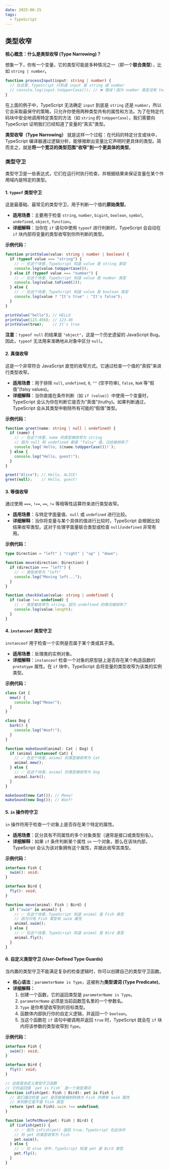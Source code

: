 ```yaml
---
date: 2025-06-25
tags:
  - TypeScript
---
```

## 类型收窄

**核心概念：什么是类型收窄 (Type Narrowing)？**

想象一下，你有一个变量，它的类型可能是多种情况之一（即一个**联合类型**），比如 `string | number`。

```ts
function processInput(input: string | number) {
  // 在这里，TypeScript 只知道 input 是 string 或 number
  // console.log(input.toUpperCase()); // ❌ 错误！因为 number 类型没有 toUpperCase 方法
}
```

在上面的例子中，TypeScript 无法确定 `input` 到底是 `string` 还是 `number`，所以它会采取最保守的策略，只允许你使用两种类型共有的属性和方法。为了在特定代码块中安全地调用特定类型的方法（如 `string` 的 `toUpperCase`），我们需要向 TypeScript 证明我们已经知道了变量的“真实”类型。


**类型收窄（Type Narrowing）** 就是这样一个过程：在代码的特定分支或块中，TypeScript 编译器通过逻辑分析，能够推断出变量比它声明时更具体的类型。简而言之，就是**将一个宽泛的类型范围“收窄”到一个更具体的类型**。


### 类型守卫

类型守卫是一些表达式，它们在运行时执行检查，并根据结果来保证变量在某个作用域内是特定的类型。

#### 1. `typeof` 类型守卫

这是最基础、最常见的类型守卫，用于判断一个值的**原始类型**。

- **适用场景**：主要用于检查 `string`, `number`, `bigint`, `boolean`, `symbol`, `undefined`, `object`, `function`。
- **详细解释**：当你在 `if` 语句中使用 `typeof` 进行判断时，TypeScript 会自动在 `if` 块内部将变量的类型收窄到你所判断的类型。

**示例代码：**

```ts
function printValue(value: string | number | boolean) {
  if (typeof value === "string") {
    // ✅ 在这个块里，TypeScript 知道 value 是 string 类型
    console.log(value.toUpperCase());
  } else if (typeof value === "number") {
    // ✅ 在这个块里，TypeScript 知道 value 是 number 类型
    console.log(value.toFixed(2));
  } else {
    // ✅ 在这个块里，TypeScript 知道 value 是 boolean 类型
    console.log(value ? "It's true" : "It's false");
  }
}

printValue("hello"); // HELLO
printValue(123.456); // 123.46
printValue(true);    // It's true
```

**注意**：`typeof null` 的结果是 `"object"`，这是一个历史遗留的 JavaScript Bug。因此，`typeof` 无法用来准确地从对象中区分 `null`。



#### 2. 真值收窄

这是一个非常符合 JavaScript 直觉的收窄方式。它通过检查一个值的“真假”来进行类型收窄。

- **适用场景**：用于排除 `null`, `undefined`, `0`, `""` (空字符串), `false`, `NaN` 等“假值”(falsy values)。
- **详细解释**：当你直接在条件判断（如 `if (value)`）中使用一个变量时，TypeScript 会认为你在判断它是否为“真值”(truthy)。如果判断通过，TypeScript 会从其类型中剔除所有可能的“假值”类型。

**示例代码：**

```ts
function greet(name: string | null | undefined) {
  if (name) {
    // ✅ 在这个块里，name 的类型被收窄为 string
    // 因为 null 和 undefined 都是 "falsy" 值，已经被排除了
    console.log(`Hello, ${name.toUpperCase()}!`);
  } else {
    console.log("Hello, guest!");
  }
}

greet("Alice"); // Hello, ALICE!
greet(null);    // Hello, guest!
```



#### 3. 等值收窄

通过使用 `===`, `!==`, `==`, `!=` 等相等性运算符来进行类型收窄。

- **适用场景**：与特定字面量值、`null` 或 `undefined` 进行比较。
- **详细解释**：当你将变量与某个具体的值进行比较时，TypeScript 会根据比较结果收窄类型。这对于处理字面量联合类型或检查 `null`/`undefined` 非常有用。

**示例代码：**

```ts
type Direction = "left" | "right" | "up" | "down";

function move(direction: Direction) {
  if (direction === "left") {
    // ✅ 类型收窄为 "left"
    console.log("Moving left...");
  }
}

function checkValue(value: string | undefined) {
  if (value !== undefined) {
    // ✅ 类型被收窄为 string，因为 undefined 的情况被排除了
    console.log(value.length);
  }
}
```




#### 4. `instanceof` 类型守卫

`instanceof` 用于检查一个实例是否属于某个类或其子类。

- **适用场景**：处理类的实例对象。
- **详细解释**：`instanceof` 检查一个对象的原型链上是否存在某个构造函数的 `prototype` 属性。在 `if` 块中，TypeScript 会将变量的类型收窄为该类的实例类型。

**示例代码：**

```ts
class Cat {
  mew() {
    console.log("Meow!");
  }
}

class Dog {
  bark() {
    console.log("Woof!");
  }
}

function makeSound(animal: Cat | Dog) {
  if (animal instanceof Cat) {
    // ✅ 在这个块里，animal 的类型被收窄为 Cat
    animal.mew();
  } else {
    // ✅ 在这个块里，animal 的类型被收窄为 Dog
    animal.bark();
  }
}

makeSound(new Cat()); // Meow!
makeSound(new Dog()); // Woof!
```



#### 5. `in` 操作符守卫

`in` 操作符用于检查一个对象上是否存在某个特定的属性。

- **适用场景**：区分具有不同属性的多个对象类型（通常是接口或类型别名）。
- **详细解释**：如果 `if` 条件判断某个属性 `in` 一个对象，那么在该块内部，TypeScript 会认为该对象拥有这个属性，并据此收窄其类型。

**示例代码：**

```ts
interface Fish {
  swim(): void;
}

interface Bird {
  fly(): void;
}

function move(animal: Fish | Bird) {
  if ("swim" in animal) {
    // ✅ 在这个块里，TypeScript 知道 animal 是 Fish 类型
    // 因为只有 Fish 类型有 swim 属性
    animal.swim();
  } else {
    // ✅ 在这个块里，TypeScript 知道 animal 是 Bird 类型
    animal.fly();
  }
}
```




#### 6. 自定义类型守卫 (User-Defined Type Guards)

当内置的类型守卫不能满足复杂的检查逻辑时，你可以创建自己的类型守卫函数。

- **核心语法**：`parameterName is Type`，这被称为**类型谓词 (Type Predicate)**。
- **详细解释：**
  1. 创建一个函数，它的返回类型是 `parameterName is Type`。
  2. `parameterName` 必须是当前函数签名里的一个参数名。
  3. `Type` 是你希望收窄到的目标类型。
  4. 函数体内部执行你的自定义逻辑，并返回一个 `boolean`。
  5. 当这个函数在 `if` 语句中被调用并返回 `true` 时，TypeScript 就会在 `if` 块内将该参数的类型收窄到 `Type`。

**示例代码：**

```ts
interface Fish {
  swim(): void;
}

interface Bird {
  fly(): void;
}

// 这就是自定义类型守卫函数
// 它的返回值 `pet is Fish` 是一个类型谓词
function isFish(pet: Fish | Bird): pet is Fish {
  // 我们通过检查 pet 是否能被强制转换为 Fish 并拥有 swim 属性
  // 来判断它是不是 Fish 类型
  return (pet as Fish).swim !== undefined;
}

function letPetMove(pet: Fish | Bird) {
  if (isFish(pet)) {
    // ✅ 因为 isFish(pet) 返回 true，TypeScript 在此块中
    // 将 pet 的类型收窄为 Fish
    pet.swim();
  } else {
    // ✅ 在 else 块中，TypeScript 知道 pet 是 Bird 类型
    pet.fly();
  }
}
```

